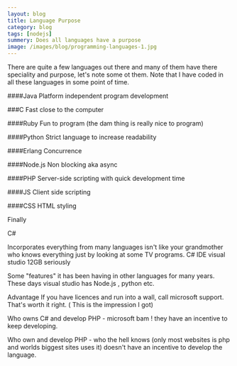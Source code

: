 ```yaml
---
layout: blog
title: Language Purpose
category: blog
tags: [nodejs]  
summery: Does all languages have a purpose
image: /images/blog/programming-languages-1.jpg
---
```


There are quite a few languages out there and many of them have there
speciality and purpose, let's note some ot them. Note that I have coded in all these languages in some point of time.


####Java
Platform independent program development


###C
Fast close to the computer


####Ruby
Fun to program (the dam thing is really nice to program)


####Python
Strict language to increase readability



####Erlang
Concurrence


####Node.js
Non blocking aka async


####PHP
Server-side scripting with quick development time


####JS
Client side scripting


####CSS
HTML styling 



Finally

C#

Incorporates everything from many languages isn't like your grandmother who knows everything 
just by looking at some TV programs.  C# IDE visual studio 12GB seriously 


Some "features" it has been having in other languages for many years.
These days visual studio has Node.js , python etc.

 

Advantage
If you have licences and run into a wall, call microsoft support. That's worth it right. ( This is the impression I got)


Who owns C# and develop PHP - microsoft bam ! they have an incentive to keep developing.


Who own and develop PHP - who the hell knows (only most websites is php and worlds biggest sites uses it)
doesn't have an incentive to develop the language.
